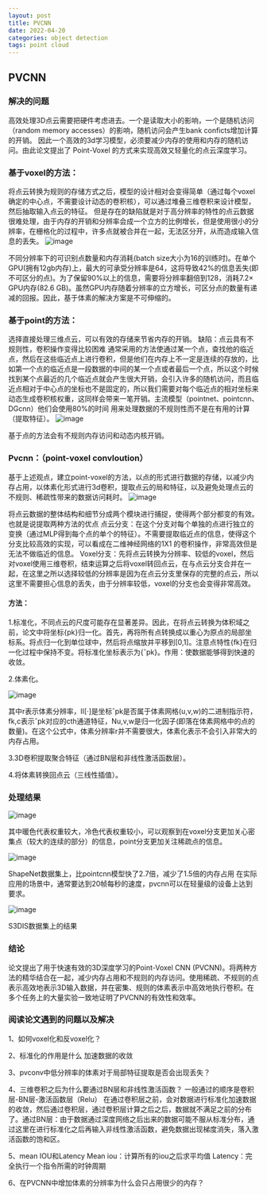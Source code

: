 ```yaml
---
layout: post
title: PVCNN
date: 2022-04-20
categories: object detection
tags: point cloud 
---
```



## PVCNN

### 解决的问题

高效处理3D点云需要把硬件考虑进去。一个是读取大小的影响，一个是随机访问（random memory accesses）的影响，随机访问会产生bank conficts增加计算的开销。
因此一个高效的3d学习模型，必须要减少内存的使用和内存的随机访问。由此论文提出了 Point-Voxel 的方式来实现高效又轻量化的点云深度学习。

### 基于voxel的方法：

将点云转换为规则的存储方式之后，模型的设计相对会变得简单（通过每个voxel确定的中心点，不需要设计动态的卷积核），可以通过堆叠三维卷积来设计模型，然后抽取输入点云的特征。
但是存在的缺陷就是对于高分辨率的特性的点云数据很难处理，由于内存的开销和分辨率会成一个立方的比例增长，但是使用很小的分辨率，在栅格化的过程中，许多点就被合并在一起，无法区分开，从而造成输入信息的丢失。
![image](https://user-images.githubusercontent.com/101624067/174528726-f18b4d5e-8a8c-4692-b3c1-84aeef0719cb.png)

不同分辨率下的可识别点数量和内存消耗(batch size大小为16的训练时)。在单个GPU(拥有12gb内存)上，最大的可承受分辨率是64，这将导致42%的信息丢失(即不可区分的点)。为了保留90%以上的信息，需要将分辨率翻倍到128，消耗7.2× GPU内存(82.6 GB)。虽然GPU内存随着分辨率的立方增长，可区分点的数量有递减的回报。因此，基于体素的解决方案是不可伸缩的。

### 基于point的方法：

选择直接处理三维点云，可以有效的存储来节省内存的开销。
缺陷：点云具有不规则性，卷积操作变得比较困难
通常采用的方法使通过某一个点，查找他的临近点，然后在这些临近点上进行卷积，但是他们在内存上不一定是连续的存放的，比如第一个点的临近点是一段数据的中间的某一个点或者最后一个点，所以这个时候找到某个点最近的几个临近点就会产生很大开销，会引入许多的随机访问，而且临近点相对于中心点的坐标也不是固定的，所以我们需要对每个临近点的相对坐标来动态生成卷积核权重，这同样会带来一笔开销。主流模型（pointnet、pointcnn、DGcnn）他们会使用80%的时间 用来处理数据的不规则性而不是在有用的计算（提取特征）。
![image](https://user-images.githubusercontent.com/101624067/174528772-add3060b-fc6d-4ea5-b1df-fdf6b4dcb028.png)

基于点的方法会有不规则内存访问和动态内核开销。

### Pvcnn：（point-voxel convloution）

基于上述观点，建立point-voxel的方法，以点的形式进行数据的存储，以减少内存占用，以体素化形式进行3d卷积，提取点云的局和特征，以及避免处理点云的不规则、稀疏性带来的数据访问耗时。
![image](https://user-images.githubusercontent.com/101624067/165754607-f13512fa-97fa-4340-aab3-c05a888ae166.png)

将点云数据的整体结构和细节分成两个模块进行捕捉，使得两个部分都变的有效。也就是说提取两种方法的优点
点云分支：在这个分支对每个单独的点进行独立的变换（通过MLP得到每个点的单个的特征）。不需要提取临近点的信息，使得这个分支比较高效的实现，可以看成在二维神经网络的1X1
的卷积操作，非常高效但是无法不做临近的信息。
Voxel分支：先将点云转换为分辨率、较低的voxel，然后对voxel使用三维卷积，结束运算之后将voxel转回点云，在与点云分支合并在一起，在这里之所以选择较低的分辨率是因为在点云分支里保存的完整的点云，所以这里不需要担心信息的丢失，由于分辨率较低，voxel的分支也会变得非常高效。

#### 方法：

1.标准化，不同点云的尺度可能存在显著差异。因此，在将点云转换为体积域之前，论文中将坐标{pk}归一化。首先，再将所有点转换成以重心为原点的局部坐标系。将点归一化到单位球中，然后将点缩放并平移到[0,1]。注意点特性{fk}在归一化过程中保持不变。将标准化坐标表示为{ˆpk}。作用：使数据能够得到快速的收敛。

2.体素化。

![image](https://user-images.githubusercontent.com/101624067/174529030-2e365c5f-8a23-4624-bdf8-d6b069711279.png)

其中r表示体素分辨率，II[·]是坐标ˆpk是否属于体素网格(u,v,w)的二进制指示符，fk,c表示ˆpk对应的cth通道特征，Nu,v,w是归一化因子(即落在体素网格中的点的数量)。在这个公式中，体素分辨率r并不需要很大，体素化表示不会引入非常大的内存占用。

3.3D卷积提取聚合特征（通过BN层和非线性激活函数层）。

4.将体素转换回点云（三线性插值）。

### 处理结果

![image](https://user-images.githubusercontent.com/101624067/165754636-04d4ffb1-dd56-4743-81a4-003e7a5e71af.png)

其中暖色代表权重较大，冷色代表权重较小，可以观察到在voxel分支更加关心密集点（较大的连续的部分）的信息，point分支更加关注稀疏点的信息。

![image](https://user-images.githubusercontent.com/101624067/174530549-c7b30b17-4e62-4a8a-919d-dc3689677124.png)

ShapeNet数据集上，比pointcnn模型快了2.7倍，减少了1.5倍的内存占用
在实际应用的场景中，通常要达到20帧每秒的速度，pvcnn可以在轻量级的设备上达到要求。

![image](https://user-images.githubusercontent.com/101624067/174530605-bb703dfc-8964-4ccf-9d9a-2a37b9fc3195.png)

S3DIS数据集上的结果

### 结论

论文提出了用于快速有效的3D深度学习的Point-Voxel CNN (PVCNN)。将两种方法的精华结合在一起，减少内存占用和不规则的内存访问。使用稀疏、不规则的点表示高效地表示3D输入数据，并在密集、规则的体素表示中高效地执行卷积。在多个任务上的大量实验一致地证明了PVCNN的有效性和效率。

### 阅读论文遇到的问题以及解决

1、如何voxel化和反voxel化？

2、标准化的作用是什么
加速数据的收敛

3、pvconv中低分辨率的体素对于局部特征提取是否会出现丢失？

4、三维卷积之后为什么要通过BN层和非线性激活函数？
一般通过的顺序是卷积层-BN层-激活函数层（Relu）
在通过卷积层之前，会对数据进行标准化加速数据的收敛，然后通过卷积层，通过卷积层计算之后之后，数据就不满足之前的分布了。通过BN层：由于数据通过深度网络之后出来的数据可能不服从标准分布，通过这里在进行标准化之后再输入非线性激活函数，避免数据出现梯度消失，落入激活函数的饱和区。

5、mean IOU和Latency
Mean iou：计算所有的iou之后求平均值
Latency：完全执行一个指令所需的时钟周期

6、在PVCNN中增加体素的分辨率为什么会只占用很少的内存？
